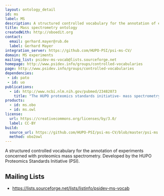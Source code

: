 ```yaml
---
layout: ontology_detail
id: ms
label: MS
description: A structured controlled vocabulary for the annotation of experiments concerned with proteomics mass spectrometry.
title: Mass spectrometry ontology
createdWith: http://oboedit.org
contact:
  email: gerhard.mayer@rub.de
  label: Gerhard Mayer
integration_server: https://github.com/HUPO-PSI/psi-ms-CV/
domain: MS experiments
mailing_list: psidev-ms-vocab@lists.sourceforge.net
homepage: http://www.psidev.info/groups/controlled-vocabularies
page: http://www.psidev.info/groups/controlled-vocabularies
dependencies:
 - id: pato
 - id: uo
publications:
  - id: http://www.ncbi.nlm.nih.gov/pubmed/23482073
    title: "The HUPO proteomics standards initiative- mass spectrometry controlled vocabulary."
products:
  - id: ms.obo
  - id: ms.owl
license:
  url: https://creativecommons.org/licenses/by/3.0/
  label: CC-BY
build:
  source_url: https://github.com/HUPO-PSI/psi-ms-CV/blob/master/psi-ms.obo
  method: obo2owl
---
```


A structured controlled vocabulary for the annotation of experiments concerned with proteomics mass spectrometry. Developed by the HUPO Proteomics Standards Initiative (PSI).

## Mailing Lists

 * https://lists.sourceforge.net/lists/listinfo/psidev-ms-vocab

